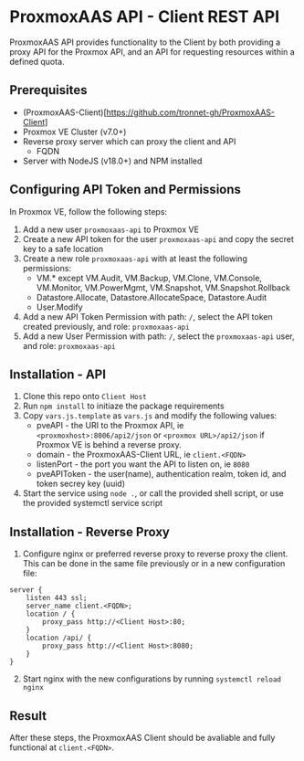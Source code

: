 # ProxmoxAAS API - Client REST API
ProxmoxAAS API provides functionality to the Client by both providing a proxy API for the Proxmox API, and an API for requesting resources within a defined quota.

## Prerequisites
- (ProxmoxAAS-Client)[https://github.com/tronnet-gh/ProxmoxAAS-Client]
- Proxmox VE Cluster (v7.0+)
- Reverse proxy server which can proxy the client and API
	- FQDN
- Server with NodeJS (v18.0+) and NPM installed

## Configuring API Token and Permissions
In Proxmox VE, follow the following steps:
1. Add a new user `proxmoxaas-api` to Proxmox VE
2. Create a new API token for the user `proxmoxaas-api` and copy the secret key to a safe location
3. Create a new role `proxmoxaas-api` with at least the following permissions: 
    - VM.* except VM.Audit, VM.Backup, VM.Clone, VM.Console, VM.Monitor, VM.PowerMgmt, VM.Snapshot, VM.Snapshot.Rollback
    - Datastore.Allocate, Datastore.AllocateSpace, Datastore.Audit
    - User.Modify
4. Add a new API Token Permission with path: `/`, select the API token created previously, and role: `proxmoxaas-api`
5. Add a new User Permission with  path: `/`, select the `proxmoxaas-api` user, and role: `proxmoxaas-api`

## Installation - API
1. Clone this repo onto `Client Host`
2. Run `npm install` to initiaze the package requirements
3. Copy `vars.js.template` as `vars.js` and modify the following values:
    - pveAPI - the URI to the Proxmox API, ie `<proxmoxhost>:8006/api2/json` or `<proxmox URL>/api2/json` if Proxmox VE is behind a reverse proxy. 
    - domain - the ProxmoxAAS-Client URL, ie `client.<FQDN>`
    - listenPort - the port you want the API to listen on, ie `8080`
    - pveAPIToken - the user(name), authentication realm, token id, and token secrey key (uuid)
4. Start the service using `node .`, or call the provided shell script, or use the provided systemctl service script

## Installation - Reverse Proxy
1. Configure nginx or preferred reverse proxy to reverse proxy the client. This can be done in the same file previously or in a new configuration file:
```
server {
	listen 443 ssl;
	server_name client.<FQDN>;
	location / {
		proxy_pass http://<Client Host>:80;
	}
	location /api/ {
		proxy_pass http://<Client Host>:8080;
	}
}
```
2. Start nginx with the new configurations by running `systemctl reload nginx`

## Result
After these steps, the ProxmoxAAS Client should be avaliable and fully functional at `client.<FQDN>`. 
